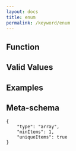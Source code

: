 ```yaml
---
layout: docs
title: enum
permalink: /keyword/enum
---
```


## Function


## Valid Values


## Examples


## Meta-schema

	{
		"type": "array",
		"minItems": 1,
		"uniqueItems": true
	}

